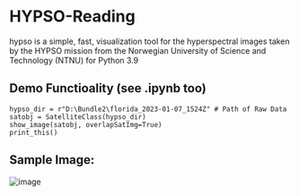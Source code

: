 # HYPSO-Reading
hypso is a simple, fast, visualization tool for the hyperspectral
images taken by the HYPSO mission from the Norwegian University of Science and
Technology (NTNU) for Python 3.9

## Demo Functioality (see .ipynb too)
```
hypso_dir = r"D:\Bundle2\florida_2023-01-07_1524Z" # Path of Raw Data
satobj = SatelliteClass(hypso_dir)
show_image(satobj, overlapSatImg=True)
print_this()
```

## Sample Image:
![image](https://github.com/DevAlvaroF/HYPSO-Reading/assets/87340855/dad8ab65-6a19-4f3e-afb9-b07e7ed84c78)

